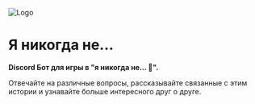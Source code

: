 ![Logo](https://raw.githubusercontent.com/Reidy007/NeverBot/main/assets/banner.png)
# Я никогда не...

**Discord Бот для игры в "я никогда не... 🤔".**

Отвечайте на различные вопросы, рассказывайте связанные с этим истории и узнавайте больше интересного друг о друге.